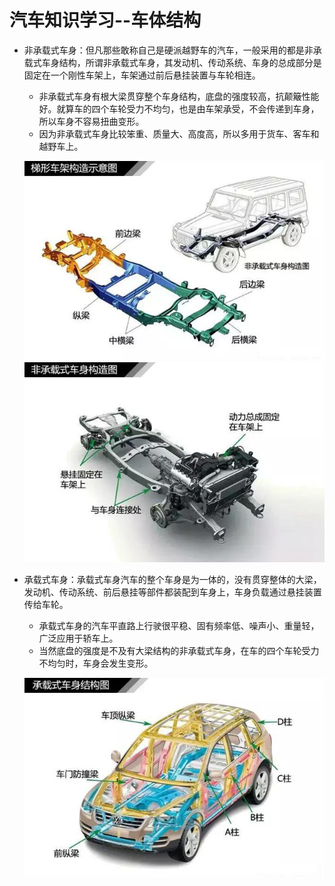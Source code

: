 # 汽车知识学习--车体结构

* 非承载式车身：但凡那些敢称自己是硬派越野车的汽车，一般采用的都是非承载式车身结构，所谓非承载式车身，其发动机、传动系统、车身的总成部分是固定在一个刚性车架上，车架通过前后悬挂装置与车轮相连。
	* 非承载式车身有根大梁贯穿整个车身结构，底盘的强度较高，抗颠簸性能好。就算车的四个车轮受力不均匀，也是由车架承受，不会传递到车身，所以车身不容易扭曲变形。
	* 因为非承载式车身比较笨重、质量大、高度高，所以多用于货车、客车和越野车上。
	
	![非承载式车身](images/非承载式车身01.jpg)
	![非承载式车身](images/非承载式车身02.jpg)

* 承载式车身：承载式车身汽车的整个车身是为一体的，没有贯穿整体的大梁，发动机、传动系统、前后悬挂等部件都装配到车身上，车身负载通过悬挂装置传给车轮。
	* 承载式车身的汽车平直路上行驶很平稳、固有频率低、噪声小、重量轻，广泛应用于轿车上。
	* 当然底盘的强度是不及有大梁结构的非承载式车身，在车的四个车轮受力不均匀时，车身会发生变形。

	
	![非承载式车身](images/承载式车身01.jpg)